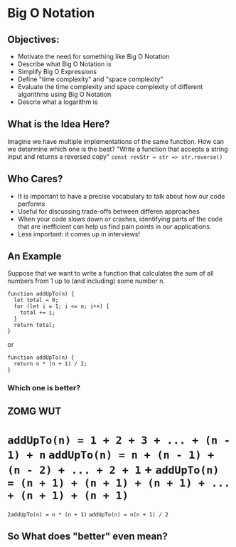 # Big O Notation
## Objectives:
- Motivate the need for something like Big O Notation
- Describe what Big O Notation is
- Simplify Big O Expressions
- Define "time complexity" and "space complexity"
- Evaluate the time complexity and space complexity of different algorithms using Big O Notation
- Descrie what a logarithm is

## What is the Idea Here?
Imagine we have multiple implementations of the same function.
How can we determine which one is the best?
"Write a function that accepts a string input and returns a reversed copy"
`const revStr = str => str.reverse()`

## Who Cares?
- It is important to have a precise vocabulary to talk about how our code performs
- Useful for discussing trade-offs between differen approaches
- When your code slows down or crashes, identifying parts of the code that are inefficient can help us find pain points in our applications.
- Less important: it comes up in interviews!

## An Example
Suppose that we want to write a function that calculates the sum of all numbers from 1 up to (and including) some number n.
```
function addUpTo(n) {
  let total = 0;
  for (let i = 1; i <= n; i++) {
    total += i;
  }
  return total;
}
```
or
```
function addUpTo(n) {
  return n * (n + 1) / 2;
}
```
### Which one is better?

## ZOMG WUT
`addUpTo(n) = 1 + 2 + 3 + ... + (n - 1) + n`
`addUpTo(n) = n + (n - 1) + (n - 2) + ... + 2 + 1` + `addUpTo(n) = (n + 1) + (n + 1) + (n + 1) + ... + (n + 1) + (n + 1)`
=
`2addUpTo(n) = n * (n + 1)`
`addUpTo(n) = n(n + 1) / 2`

## So What does "better" even mean?
